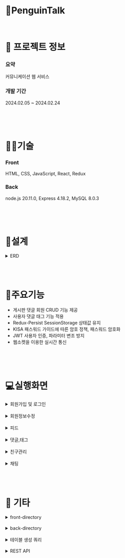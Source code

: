 # 🐧PenguinTalk

<br />

# 📄 프로젝트 정보

### 요약

커뮤니케이션 웹 서비스

### 개발 기간

2024.02.05 ~ 2024.02.24

<br />
<br />
<br />

# 👩‍🔧기술

### Front

HTML, CSS, JavaScript, React, Redux

### Back

node.js 20.11.0, Express 4.18.2, MySQL 8.0.3

<br />
<br />
<br />

# 📝설계

<details>
<summary>ERD</summary>
<div markdown="1" style="padding-left: 15px;">
<img src="https://github.com/HancheolJeong/PenguinTalk/assets/70940120/35002d57-a6ea-42c3-a3ba-86495963c7ed.png" width="800px"/>
</div>
</details>

<br/>
<br />
<br />

# 🔑주요기능

- 게시판 댓글 회원 CRUD 기능 제공
- 사용자 댓글 태그 기능 적용
- Redux-Persist SessionStorage 상태값 유지
- KISA 패스워드 가이드에 따른 암호 정책, 패스워드 암호화
- JWT 사용자 인증, 파라미터 변조 방지
- 웹소켓을 이용한 실시간 통신

<br/>
<br />
<br />

# 💻실행화면

<details><summary>회원가입 및 로그인</summary>
<div markdown="1" style="padding-left: 15px;">
<img src="https://github.com/HancheolJeong/PenguinTalk/assets/70940120/dd1a9f03-7fa8-4a89-ba1f-c5e6451fe4a7.png" width="800px"/>
<p style="text-align: center;">회원가입</p>
</div>

<br>

<div markdown="1" style="padding-left: 15px;">
<img src="https://github.com/HancheolJeong/PenguinTalk/assets/70940120/ce0eedfa-ef2c-4dee-bf8b-6ce8ee5d15ec.png" width="800px"/>
<p style="text-align: center;">로그인</p>
</div>

<br>

<div markdown="1" style="padding-left: 15px;">
<img src="https://github.com/HancheolJeong/PenguinTalk/assets/70940120/4586d19c-d318-44b1-8590-fa053a2ef6c5.png" width="800px"/>
<p style="text-align: center;">프로필</p>
</div>
</details>

<br>

<details><summary>회원정보수정</summary>
<div markdown="1" style="padding-left: 15px;">
<img src="https://github.com/HancheolJeong/PenguinTalk/assets/70940120/de230f32-e4bc-4a65-ac04-29145d82bc22.png" width="800px"/>
<p style="text-align: center;">회원정보 수정</p>
</div>

<br>

<div markdown="1" style="padding-left: 15px;">
<img src="https://github.com/HancheolJeong/PenguinTalk/assets/70940120/79db91a5-d659-4750-8014-5cc09f7458cb.png" width="800px"/>
<p style="text-align: center;">패스워드 확인</p>
</div>

<br>

<div markdown="1" style="padding-left: 15px;">
<img src="https://github.com/HancheolJeong/PenguinTalk/assets/70940120/8cbdaae3-c700-4e12-bdcc-5f68b94d45d0.png" width="800px"/>
<p style="text-align: center;">새로운 패스워드 입력</p>
</div>
</details>

<br>

<details><summary>피드</summary>
<div markdown="1" style="padding-left: 15px;">
<img src="https://github.com/HancheolJeong/PenguinTalk/assets/70940120/f032f4ac-9b47-4175-8277-6bd3d5f65410.png" width="800px"/>
<p style="text-align: center;">피드작성</p>
</div>

<br>

<div markdown="1" style="padding-left: 15px;">
<img src="https://github.com/HancheolJeong/PenguinTalk/assets/70940120/b28cc802-00ac-4d27-ae67-e4b21e3195ce.png" width="800px"/>
<p style="text-align: center;">피드</p>
</div>
</details>

<br>

<details><summary>댓글,태그</summary>
<div markdown="1" style="padding-left: 15px;">
<img src="https://github.com/HancheolJeong/PenguinTalk/assets/70940120/c74fec5a-fee2-46b3-b70d-d37788945228.png" width="800px"/>
<p style="text-align: center;">댓글작성</p>
</div>

<br>

<div markdown="1" style="padding-left: 15px;">
<img src="https://github.com/HancheolJeong/PenguinTalk/assets/70940120/8526c5bf-83f7-4778-b58f-2069174f09d8.png" width="800px"/>
<p style="text-align: center;">친구태그</p>
</div>

<br>

<div markdown="1" style="padding-left: 15px;">
<img src="https://github.com/HancheolJeong/PenguinTalk/assets/70940120/b6a53641-070c-4d62-b5ff-25cf484ab397.png" width="800px"/>
<p style="text-align: center;">태그알림</p>
</div>
</details>

<br>

<details><summary>친구관리</summary>
<div markdown="1" style="padding-left: 15px;">
<img src="https://github.com/HancheolJeong/PenguinTalk/assets/70940120/81b00f6b-8818-4eb5-9210-90e08b985630.png" width="800px"/>
<p style="text-align: center;">드롭다운메뉴</p>
</div>

<br>

<div markdown="1" style="padding-left: 15px;">
<img src="https://github.com/HancheolJeong/PenguinTalk/assets/70940120/e37262b6-7c50-4994-afb1-df0f55d0abb3.png" width="800px"/>
<p style="text-align: center;">회원목록</p>
</div>

<br>

<div markdown="1" style="padding-left: 15px;">
<img src="https://github.com/HancheolJeong/PenguinTalk/assets/70940120/5c2f4498-374f-4633-a911-b6a3e6eeea31.png" width="800px"/>
<p style="text-align: center;">친구목록</p>
</div>
</details>

<br>

<details><summary>채팅</summary>
<div markdown="1" style="padding-left: 15px;">
<img src="https://github.com/HancheolJeong/PenguinTalk/assets/70940120/b947299d-6399-41fc-b9b3-5a040969bf21.png" width="800px"/>
<p style="text-align: center;">채팅</p>
</div>
</details>

<br />
<br />
<br />

# 📎 기타

<details><summary>front-directory</summary>
front-end/<br>
|-- node_modules/<br>
|-- build/<br>
|-- public/<br>
|-- src/<br>
|   |-- components/<br>
|   |   |-- feedComponent.jsx<br>
|   |   |-- footerComponent.jsx<br>
|   |   |-- headerComponent.jsx<br>
|   |   |-- mailComponent.jsx<br>
|   |   |-- messageComponent.jsx<br>
|   |   |-- registerComponent.jsx<br>
|   |-- services/<br>
|   |   |-- chatService.js<br>
|   |   |-- feedService.js<br>
|   |   |-- friendService.js<br>
|   |   |-- userService.js<br>
|   |-- App.css<br>
|   |-- App.js<br>
|   |-- App.test.js<br>
|   |-- http-common.js<br>
|   |-- index.css<br>
|   |-- index.js<br>
|   |-- service.js<br>
|   |-- app.css<br>
|-- package-lock.json<br>
|-- package.json<br>
|-- README.md<br>
</details>

<br>

<details><summary>back-directory</summary>
back-end/<br>
|-- node_modules/<br>
|-- resources/<br>
|   |-- images/<br>
|   |-- logs/<br>
|   |-- xml/<br>
|-- controllers/<br>
|   |-- chatController.js<br>
|   |-- feedController.js<br>
|   |-- friendController.js<br>
|   |-- userController.js<br>
|-- models/<br>
|   |-- db.js<br>
|   |-- chatModel.js<br>
|   |-- feedModel.js<br>
|   |-- friendModel.js<br>
|   |-- userModel.js<br>
|-- routes/<br>
|   |-- routes.js<br>
|-- middleware/<br>
|   |-- auth.js<br>
|   |-- upload.js<br>
|-- libs/<br>
|   |-- socketHandler.js<br>
|-- server.js<br>
|-- .env<br>
|-- .gitignore<br>
|-- package-lock.json<br>
|-- package.json<br>
|-- README.md<br>
</details>

<br>

<details><summary>테이블 생성 쿼리</summary>
- user table

CREATE TABLE user (
    id VARCHAR(255) PRIMARY KEY,
    passwd VARCHAR(255) NOT NULL,
    name VARCHAR(100) NOT NULL,
    birthday DATE NOT NULL,
    gender TINYINT NOT NULL, #0:Male 1:Female
    create_dt TIMESTAMP NOT NULL DEFAULT CURRENT_TIMESTAMP,
    login_dt TIMESTAMP NOT NULL DEFAULT CURRENT_TIMESTAMP,
    picture_url VARCHAR(255) NOT NULL DEFAULT 'default.png'
);

- post table

CREATE TABLE post (
    id INT PRIMARY KEY AUTO_INCREMENT,
    user_id VARCHAR(255) NOT NULL,
    title VARCHAR(100) NOT NULL,
    content_url VARCHAR(255) NOT NULL,
    scope TINYINT NOT NULL DEFAULT 0, #0:Public 1:Friends 2:Private
    create_dt TIMESTAMP DEFAULT CURRENT_TIMESTAMP,
    FOREIGN KEY (user_id) REFERENCES user(id) ON DELETE CASCADE
);

- comment table

CREATE TABLE comments (
    id INT PRIMARY KEY AUTO_INCREMENT,
    post_id INT NOT NULL,
    user_id VARCHAR(255) NOT NULL,
    content VARCHAR(100) NOT NULL,
    create_dt TIMESTAMP DEFAULT CURRENT_TIMESTAMP,
    FOREIGN KEY (post_id) REFERENCES post(id) ON DELETE CASCADE,
    FOREIGN KEY (user_id) REFERENCES user(id) ON DELETE CASCADE
);

- tag table

CREATE TABLE tags (
    comment_id INT NOT NULL,
    user_id VARCHAR(255) NOT NULL,
    checking TINYINT NOT NULL DEFAULT 0,
    create_dt TIMESTAMP DEFAULT CURRENT_TIMESTAMP,
    PRIMARY KEY (comment_id, user_id),
    FOREIGN KEY (comment_id) REFERENCES comment(id) ON DELETE CASCADE,
    FOREIGN KEY (user_id) REFERENCES user(id) ON DELETE CASCADE
);

- friend list table

CREATE TABLE friend_list (
    user_id VARCHAR(255) NOT NULL,
    friend_id VARCHAR(255) NOT NULL,
    create_dt TIMESTAMP DEFAULT CURRENT_TIMESTAMP,
    PRIMARY KEY (user_id, friend_id),
    FOREIGN KEY (user_id) REFERENCES user(id) ON DELETE CASCADE,
    FOREIGN KEY (friend_id) REFERENCES user(id) ON DELETE CASCADE
);

- request friend table

CREATE TABLE friend_request (
    sender_id VARCHAR(255) NOT NULL,
    receiver_id VARCHAR(255) NOT NULL,
    PRIMARY KEY (sender_id, receiver_id),
    create_dt TIMESTAMP DEFAULT CURRENT_TIMESTAMP,
    FOREIGN KEY (sender_id) REFERENCES user(id) ON DELETE CASCADE,
    FOREIGN KEY (receiver_id) REFERENCES user(id) ON DELETE CASCADE
);

- block user table

CREATE TABLE friend_blocking (
    user_id VARCHAR(255) NOT NULL,
    blocked_user_id VARCHAR(255) NOT NULL,
    create_dt TIMESTAMP DEFAULT CURRENT_TIMESTAMP,
    PRIMARY KEY (user_id, blocked_user_id),
    FOREIGN KEY (user_id) REFERENCES user(id) ON DELETE CASCADE,
    FOREIGN KEY (blocked_user_id) REFERENCES user(id) ON DELETE CASCADE
);

- chat log table

CREATE TABLE chat_history (
    id INT PRIMARY KEY AUTO_INCREMENT,
    sender_id VARCHAR(255) NOT NULL,
    receiver_id VARCHAR(255) NOT NULL,
    checking TINYINT NOT NULL DEFAULT 0,
    message_content TEXT NOT NULL,
    create_dt TIMESTAMP(6) DEFAULT CURRENT_TIMESTAMP(6),
    FOREIGN KEY (sender_id) REFERENCES user(id) ON DELETE CASCADE,
    FOREIGN KEY (receiver_id) REFERENCES user(id) ON DELETE CASCADE
);
</details>

<br>

<details><summary>REST API</summary>
|uri|method|requset|response|<br>
|------|---|---|---|<br>
|/user/add|post|id, pw, name, birthday, gender|result|<br>
|/user/login|post|id, pw|result|<br>
|/user/del|delete|id|result|<br>
|/user/mod/pw|patch|id, pw|result|<br>
|/user/mod/url|patch|id, url|result|<br>
|/user/mod/info|put|id, name, birthday, gender|result|<br>
|/user/get/img|get|id|image|<br>
|/user/get/info|get|id|result, items[id, name, birthday, gender, create_dt, login_dt, picture_url]|<br>
|/user/get/name|get|id|result, items[name]|<br>
|/user/get/url|get|id|result, items[picture_url]|<br>
|/user/get/list|get|id|result, items[id, name, birthday, gender, create_dt, login_dt, picture_url]|<br>
|------|---|---|---|<br>
|/friend|get|user_id, page|result, items[id, name, birthday, gender, create_dt, login_dt, picture_url]|<br>
|/friend/get/img|get|id|image|<br>
|/friend/add|post|user_id, friend_id|result|<br>
|/friend/del|delete|user_id, friend_id|result|<br>
|/friend/request/fm|get|sender_id, page|result, items[receiver_id, create_dt]|<br>
|/friend/request/tm|get|receiver_id, page|resultm items[sender_id, create_dt]|<br>
|/friend/request/pos|get|user_id, page|result, items[id, name, birthday, gender, picture_url]|<br>
|/friend/request/add|post|sender_id, receiver_id|result|<br>
|/friend/request/del|delete|sender_id, receiver_id|result|<br>
|/friend/block|post|user_id, page|result, items[blocked_user_id]|<br>
|/friend/block/pos|post|user_id|result, items[id, name, birthday, gender, picture_url]|<br>
|/friend/block/add|post|user_id, blocked_id|result|<br>
|/friend/block/del|delete|user_id, blocked_id|result|<br>
|------|---|---|---|<br>
|/feed:page|get|page|result, items[id, user_id, title, content_url, scope, create_dt, name, count_comment]|<br>
|/feed|get|page, keyword|result, items[id, user_id, title, content_url, scope, create_dt, name, count_comment]|<br>
|/feed/home|get|id, page|result, items[id, user_id, title, content_url, scope, create_dt, name, count_comment]|<br>
|/feed/search|get|id, page, keyword|result items[id, user_id, title, content_url, scope, create_dt, name, count_comment]|<br>
|/feed/my|get|id, page|result items[id, user_id, title, content_url, scope, create_dt, name, count_comment]|<br>
|/feed/friend|get|id, page|result items[id, user_id, title, content_url, scope, create_dt, name, count_comment]|<br>
|/feed/nonfriend|get|id, page|result items[id, user_id, title, content_url, scope, create_dt, name, count_comment]|<br>
|/feed/postId|get|id|result items[id, user_id, title, content_url, scope, create_dt, name, count_comment]|<br>
|/feed/get/img|get|id|image|<br>
|/feed/add|post|id, title, content_url, scope|result|<br>
|/feed/mod|put|id, title, content_url, scope|result|<br>
|/feed/del|delete|id|result|<br>
|/feed/comment|get|post_id, page|result, items[id, post_id, user_id, create_dt, tagged_count]|<br>
|/feed/comment/add|post|post_id, user_id, content, users|result|<br>
|/feed/comment/mod|put|id, content|result|<br>
|/feed/comment/del|delete|id|result|<br>
|/feed/tag|get|user_id, page|result, items[comment_id, post_id, sender_id, receiver_id, content, create_dt, checking]|<br>
|------|---|---|---|<br>
|/chat|get|sender_id, receiver_id, message_content|result, items[id, sender_id, receiver_id, message_content, create_dt]|<br>
|/chat/add|post|sender_id, receiver_id, page|result|<br>
</details>